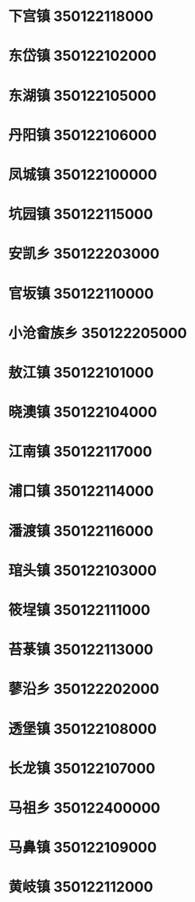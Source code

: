 # 下宫镇 350122118000
# 东岱镇 350122102000
# 东湖镇 350122105000
# 丹阳镇 350122106000
# 凤城镇 350122100000
# 坑园镇 350122115000
# 安凯乡 350122203000
# 官坂镇 350122110000
# 小沧畲族乡 350122205000
# 敖江镇 350122101000
# 晓澳镇 350122104000
# 江南镇 350122117000
# 浦口镇 350122114000
# 潘渡镇 350122116000
# 琯头镇 350122103000
# 筱埕镇 350122111000
# 苔菉镇 350122113000
# 蓼沿乡 350122202000
# 透堡镇 350122108000
# 长龙镇 350122107000
# 马祖乡 350122400000
# 马鼻镇 350122109000
# 黄岐镇 350122112000
